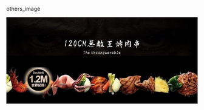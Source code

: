 others_image

<img src="https://github.com/kyledai/Double-G-Dalong-Branch/blob/master/others_image/image/20170304.png" width="640"/><BR>


